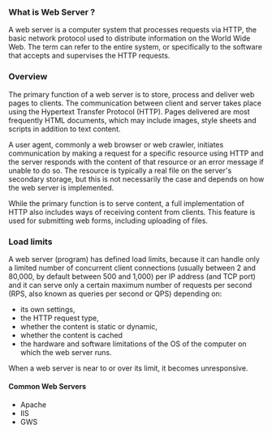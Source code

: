 ### What is Web Server ?
A web server is a computer system that processes requests via HTTP, the basic network protocol used to distribute information on the World Wide Web. The term can refer to the entire system, or specifically to the software that accepts and supervises the HTTP requests.

### Overview

The primary function of a web server is to store, process and deliver web pages to clients. The communication between client and server takes place using the Hypertext Transfer Protocol (HTTP). Pages delivered are most frequently HTML documents, which may include images, style sheets and scripts in addition to text content.

A user agent, commonly a web browser or web crawler, initiates communication by making a request for a specific resource using HTTP and the server responds with the content of that resource or an error message if unable to do so. The resource is typically a real file on the server's secondary storage, but this is not necessarily the case and depends on how the web server is implemented.

While the primary function is to serve content, a full implementation of HTTP also includes ways of receiving content from clients. This feature is used for submitting web forms, including uploading of files.


### Load limits
A web server (program) has defined load limits, because it can handle only a limited number of concurrent client connections (usually between 2 and 80,000, by default between 500 and 1,000) per IP address (and TCP port) and it can serve only a certain maximum number of requests per second (RPS, also known as queries per second or QPS) depending on:

* its own settings,
* the HTTP request type,
* whether the content is static or dynamic,
* whether the content is cached
* the hardware and software limitations of the OS of the computer on which the web server runs.

When a web server is near to or over its limit, it becomes unresponsive.


#### Common Web Servers

* Apache
* IIS
* GWS
